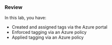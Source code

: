 ### Review

In this lab, you have:

- Created and assigned tags via the Azure portal
- Enforced tagging via an Azure policy
- Applied tagging via an Azure policy
